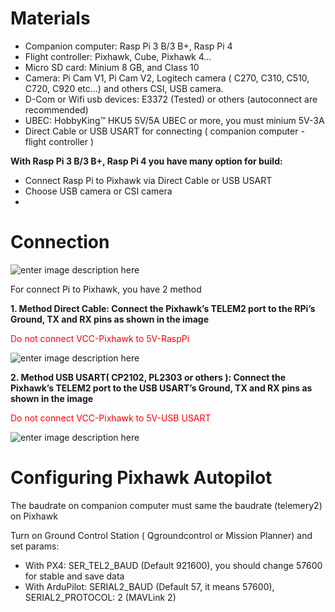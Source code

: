 # Materials

- Companion computer: Rasp Pi 3 B/3 B+, Rasp Pi 4
- Flight controller: Pixhawk, Cube, Pixhawk 4...
- Micro SD card: Minium 8 GB, and Class 10
- Camera: Pi Cam V1, Pi Cam V2, Logitech camera ( C270, C310, C510, C720, C920 etc...) and others CSI, USB camera.
- D-Com or Wifi usb devices: E3372 (Tested) or others (autoconnect are recommended)
- UBEC: HobbyKing™ HKU5 5V/5A UBEC or more, you must minium 5V-3A
- Direct Cable or USB USART for connecting ( companion computer - flight controller )

**With Rasp Pi 3 B/3 B+, Rasp Pi 4 you have many option for build:**

- Connect Rasp Pi to Pixhawk via Direct Cable or USB USART
- Choose USB camera or CSI camera
- 
# Connection

![enter image description here](https://imgur.com/3GTP11T.png)

For connect Pi to Pixhawk, you have 2 method

**1. Method Direct Cable: Connect the Pixhawk’s TELEM2 port to the RPi’s Ground, TX and RX pins as shown in the image**

<span style="color:red">Do not connect VCC-Pixhawk to 5V-RaspPi</span>

  ![enter image description here](https://imgur.com/OF964o0.png)

**2. Method USB USART( CP2102, PL2303 or others ): Connect the Pixhawk’s TELEM2 port to the USB USART’s Ground, TX and RX pins as shown in the image**

<span style="color:red">Do not connect VCC-Pixhawk to 5V-USB USART<span>

![enter image description here](https://imgur.com/lwy2Ul7.png)

# Configuring Pixhawk Autopilot

The baudrate on companion computer must same the baudrate (telemery2) on Pixhawk

Turn on Ground Control Station ( Qgroundcontrol or Mission Planner) and set params:

- With PX4: SER_TEL2_BAUD (Default 921600), you should change 57600 for stable and save data
- With ArduPilot: SERIAL2_BAUD (Default 57, it means 57600), SERIAL2_PROTOCOL: 2 (MAVLink 2)



